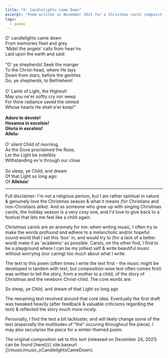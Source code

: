 ```yaml
---
title: "O' Candlelights Came Down"
excerpt: "Poem written in November 2021 for a Christmas carol composition"
tags:
  - poems
---
```


>
O' candlelights came down<br>
From memories fleet and grey<br>
'Midst the angels' calls from heav'ns<br>
Laid upon the earth and said:<br><br>
"O' ye shepherds! Seek the manger<br>
To the Christ-head, where He lays<br>
Down from stars, before the gentiles<br>
Go, ye shepherds, to Bethlehem!<br><br>
O' Lamb of Light, the Highest!<br>
May you ne'er softly cry nor weep<br>
For thine radiance saved the sinned<br>
Whose hearts He shalt e'er keep!"<br><br>
**Adoro te devote!<br>
Hosanna in excelsis!<br>
Gloria in excelsis!<br>
Allelu-**<br><br>
O' silent Child of morning,<br>
As the Dove proclaimed the Rose,<br>
Let the Light be indelibly<br>
Withstanding ev'n through our close<br><br>
So sleep, ye Child, and dream<br>
Of that Light so long ago:<br>
Of **Alleluia**!

***

Full disclaimer: I'm not a religious person, but I am rather spiritual in nature & genuinely love the Christmas season & what it means (for Christians and non-Christians alike). And as someone who grew up with singing Christmas carols, the holiday season is a very cosy one, and I'd love to give back to a festival that lets me feel like a child again.

Christmas carols are an anomaly for me: when writing music, I often try to make the words profound and adhere to a melancholic and/or hopeful sound world that I set this 'box' in, and would try to (for a lack of a better word) make it as 'academic' as possible. Carols, on the other find, I find to be a playground where I can be my jolliest self & write beautiful music without worrying (nor caring) too much about what I write.

The text to this poem (often times I write the text first - the music might be developed in tandem with text, but composition-wise text often comes first) was written to tell the story, from a mother to a child, of the story of Christmas and the newborn Christ-child. The core words are:

>
So sleep, ye Child, and dream of that Light so long ago

The remaining text revolved around that core idea. Eventually the first draft was tweaked heavily (after feedback & valuable criticisms regarding the text) & reflected the story much more nicely.

Personally, I find the test a bit lackluster, and will likely change some of the text (especially the multitudes of "the" occuring throughout the piece). I may also secularise the piece for a winter-themed poem.

The original composition set to this text (released on December 24, 2021) can be found [here]({{ site.baseurl }}/music/music_oCandlelightsCameDown).